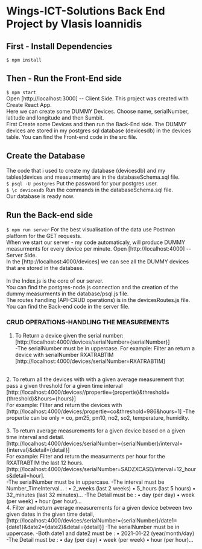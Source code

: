 # Wings-ICT-Solutions Back End Project by Vlasis Ioannidis

## First - Install Dependencies 
`$ npm install`

## Then - Run the Front-End side
`$ npm start` <br />
Open [http://localhost:3000] -- Client Side. This project was created with Create React App.<br />
Here we can create some DUMMY Devices. Choose name, serialNumber, latitude and longitude and then Sumbit. <br />
First Create some Devices and then run the Back-End side.
The DUMMY devices are stored in my postgres sql database (devicesdb) in the devices table.
You can find the Front-end code in the src file.

## Create the Database
The code that i used to create my database (devicesdb) and my tables(devices and measurments) are in the databaseSchema.sql file.<br />
`$ psql -U postgres` 
Put the password for your postgres user.<br />
`$ \c devicesdb`
Run the commands in the databaseSchema.sql file.<br />
Our database is ready now. <br />



## Run the Back-end side 
`$ npm run server` 
For the best visualisation of the data use Postman platform for the GET requests. <br />
When we start our server - my code automaticaly, will produce DUMMY measurments for every device per minute.
Open [http://localhost:4000] -- Server Side. <br />
In the [http://localhost:4000/devices] we can see all the DUMMY devices that are stored in the database. <br />
<br />
In the Index.js is the core of our server.<br />
You can find the postgres-node.js connection and the creation of the dummy measurments in the database/psql.js file.<br />
The routes handling (API-CRUD operations) is in the devicesRoutes.js file.<br />
You can find the Back-end code in the server file.

### CRUD OPERATIONS-HANDLING THE MEASUREMENTS

1. To Return a device given the serial number: [http://localhost:4000/devices/serialNumber={serialNumber}]  <br /> 
-The serialNumber must be in uppercase.
For example: Filter an return a device with serialNumber RXATRABTIM <br />
[http://localhost:4000/devices/serialNumber=RXATRABTIM] <br />
<br />
2. To return all the devices with with a given average measurement that pass a given threshold for a given time interval <br />
[http://localhost:4000/devices//propertie={propertie}&threshold={threshold}&hours={hours}] <br />
For example: FIlter and return the devices with  <br />
[http://localhost:4000/devices/propertie=co&threshold=986&hours=1]
-The propertie can be only = co, pm25, pm10, no2, so2, temperature, humidity. <br />
<br />
3. To return average measurements for a given device based on a given time interval and detail. <br />
[http://localhost:4000/devices/serialNumber={serialNumber}/interval={interval}&detail={detail}] <br />
For example: Filter and return the measurments per hour for the RXATRABTIM the last 12 hours. <br />
[http://localhost:4000/devices/serialNumber=SADZXCASD/interval=12_hours&detail=hour]. <br />
-The serialNumber must be in uppercase.
-The interval must be Number_TimeInterval... :
• 2_weeks (last 2 weeks)
• 5_hours (last 5 hours)
• 32_minutes (last 32 minutes)...
-The Detail must be :
• day (per day)
• week (per week)
• hour (per hour)...
<br />
4. Filter and return average measurements for a given device between two given dates in the given time detail, 
[http://localhost:4000/devices/serialNumber={serialNumber}/date1={date1}&date2={date2}&detail={detail}]
-The serialNumber must be in uppercase.
-Both date1 and date2 must be :
• 2021-01-22 (year/month/day)
-The Detail must be :
• day (per day)
• week (per week)
• hour (per hour)...
